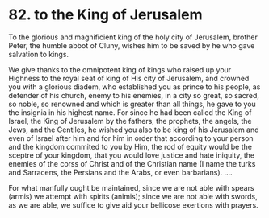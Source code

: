 # 82. to the King of Jerusalem

To the glorious and magnificient king of the holy city of Jerusalem, brother Peter, the humble abbot of Cluny, wishes him to be saved by he who gave salvation to kings.

We give thanks to the omnipotent king of kings who raised up your Highness to the royal seat of king of His city of Jerusalem, and crowned you with a glorious diadem, who established you as prince to his people, as defender of his church, enemy to his enemies, in a city so great, so sacred, so noble, so renowned and which is greater than all things, he gave to you the insignia in his highest name. For since he had been called the King of Israel, the King of Jerusalem by the fathers, the prophets, the angels, the Jews, and the Gentiles, he wished you also to be king of his Jerusalem and even of Israel after him and for him in order that according to your person and the kingdom commited to you by Him, the rod of equity would be the sceptre of your kingdom, that you would love justice and hate iniquity, the enemies of the corss of Christ and of the Christian name \(I name the turks and Sarracens, the Persians and the Arabs, or even barbarians\). ….

For what manfully ought be maintained, since we are not able with spears \(armis\) we attempt with spirits \(animis\); since we are not able with swords, as we are able, we suffice to give aid your bellicose exertions with prayers.

